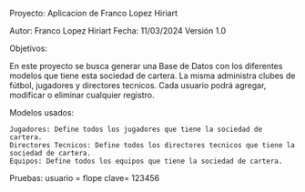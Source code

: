 Proyecto: Aplicacion de Franco Lopez Hiriart

Autor: Franco Lopez Hiriart
Fecha: 11/03/2024
Versión 1.0

Objetivos:

En este proyecto se busca generar una Base de Datos con los diferentes modelos que tiene esta sociedad de cartera. La misma administra clubes de fútbol, jugadores y directores tecnicos. Cada usuario podrá agregar, modificar o eliminar cualquier registro.

Modelos usados:
    
    Jugadores: Define todos los jugadores que tiene la sociedad de cartera.
    Directores Tecnicos: Define todos los directores tecnicos que tiene la sociedad de cartera.
    Equipos: Define todos los equipos que tiene la sociedad de cartera.

Pruebas:
usuario = flope
clave= 123456
